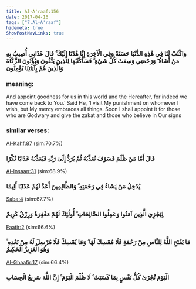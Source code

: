 ```yaml
---
title: Al-A'raaf:156
date: 2017-04-16
tags: ["7.Al-A'raaf"]
hidemeta: true 
ShowPostNavLinks: true 
---
```

### وَاكْتُبْ لَنَا فِي هَٰذِهِ الدُّنْيَا حَسَنَةً وَفِي الْآخِرَةِ إِنَّا هُدْنَا إِلَيْكَ ۚ قَالَ عَذَابِي أُصِيبُ بِهِ مَنْ أَشَاءُ ۖ وَرَحْمَتِي وَسِعَتْ كُلَّ شَيْءٍ ۚ فَسَأَكْتُبُهَا لِلَّذِينَ يَتَّقُونَ وَيُؤْتُونَ الزَّكَاةَ وَالَّذِينَ هُمْ بِآيَاتِنَا يُؤْمِنُونَ
### meaning: 
And appoint goodness for us in this world and the Hereafter, for indeed we have come back to You.’ Said He, ‘I visit My punishment on whomever I wish, but My mercy embraces all things. Soon I shall appoint it for those who are Godwary and give the zakat and those who believe in Our signs
### similar verses: 

[Al-Kahf:87](/18/87) (sim:70.7%)

### قَالَ أَمَّا مَنْ ظَلَمَ فَسَوْفَ نُعَذِّبُهُ ثُمَّ يُرَدُّ إِلَىٰ رَبِّهِ فَيُعَذِّبُهُ عَذَابًا نُكْرًا

[Al-Insaan:31](/76/31) (sim:68.9%)

### يُدْخِلُ مَنْ يَشَاءُ فِي رَحْمَتِهِ ۚ وَالظَّالِمِينَ أَعَدَّ لَهُمْ عَذَابًا أَلِيمًا

[Saba:4](/34/4) (sim:67.7%)

### لِيَجْزِيَ الَّذِينَ آمَنُوا وَعَمِلُوا الصَّالِحَاتِ ۚ أُولَٰئِكَ لَهُمْ مَغْفِرَةٌ وَرِزْقٌ كَرِيمٌ

[Faatir:2](/35/2) (sim:66.6%)

### مَا يَفْتَحِ اللَّهُ لِلنَّاسِ مِنْ رَحْمَةٍ فَلَا مُمْسِكَ لَهَا ۖ وَمَا يُمْسِكْ فَلَا مُرْسِلَ لَهُ مِنْ بَعْدِهِ ۚ وَهُوَ الْعَزِيزُ الْحَكِيمُ

[Al-Ghaafir:17](/40/17) (sim:66.4%)

### الْيَوْمَ تُجْزَىٰ كُلُّ نَفْسٍ بِمَا كَسَبَتْ ۚ لَا ظُلْمَ الْيَوْمَ ۚ إِنَّ اللَّهَ سَرِيعُ الْحِسَابِ

